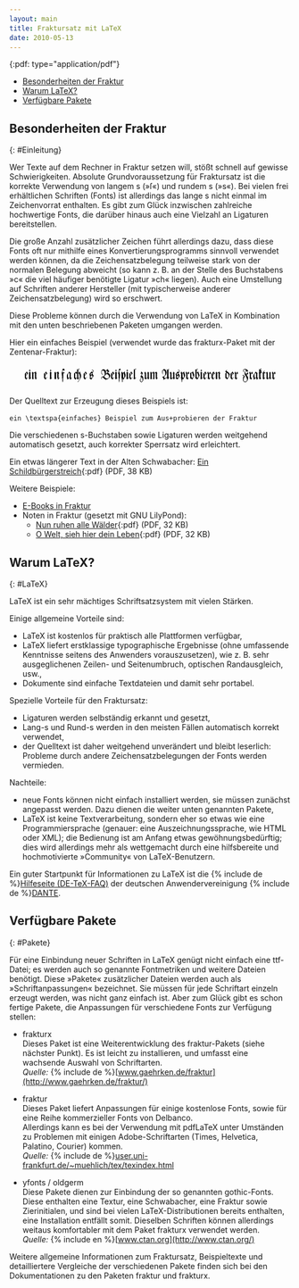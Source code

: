 ```yaml
---
layout: main
title: Fraktursatz mit LaTeX
date: 2010-05-13
---
```


{:pdf: type="application/pdf"}

- [Besonderheiten der Fraktur](#Einleitung)
- [Warum LaTeX?](#LaTeX)
- [Verfügbare Pakete](#Pakete)

## Besonderheiten der Fraktur ##
{: #Einleitung}

Wer Texte auf dem Rechner in Fraktur setzen will, stößt
schnell auf gewisse Schwierigkeiten. Absolute Grundvoraussetzung
für Fraktursatz ist die korrekte Verwendung von langem s
(&raquo;&#383;&laquo;) und rundem s (&raquo;s&laquo;).  Bei vielen
frei erhältlichen Schriften (Fonts) ist allerdings das lange s
nicht einmal im Zeichenvorrat enthalten. Es gibt zum Glück
inzwischen zahlreiche hochwertige Fonts, die darüber hinaus auch
eine Vielzahl an Ligaturen bereitstellen.

Die große Anzahl zusätzlicher Zeichen führt
allerdings dazu, dass diese Fonts oft nur mithilfe eines
Konvertierungsprogramms sinnvoll verwendet werden können, da die
Zeichensatzbelegung teilweise stark von der normalen Belegung abweicht
(so kann z.&nbsp;B. an der Stelle des Buchstabens &raquo;c&laquo; die
viel häufiger benötigte Ligatur &raquo;ch&laquo;
liegen). Auch eine Umstellung auf Schriften anderer Hersteller (mit
typischerweise anderer Zeichensatzbelegung) wird so erschwert.

Diese Probleme können durch die Verwendung von LaTeX in Kombination
mit den unten beschriebenen Paketen umgangen werden.

Hier ein einfaches Beispiel (verwendet wurde das frakturx-Paket
mit der Zentenar-Fraktur):

<img src="frakbsp.gif" alt="ein einfaches Beispiel zum Ausprobieren der Fraktur" height="40" width="600">

Der Quelltext zur Erzeugung dieses Beispiels ist:

    ein \textspa{einfaches} Beispiel zum Aus+probieren der Fraktur

Die verschiedenen s-Buchstaben sowie Ligaturen werden weitgehend
automatisch gesetzt, auch korrekter Sperrsatz wird erleichtert.

Ein etwas längerer Text in der Alten Schwabacher:
[Ein Schildbürgerstreich](Die_Schildbuerger_bauen_ein_Rathaus_a5.pdf){:pdf} (PDF, 38 KB)

Weitere Beispiele:
-   [E-Books in Fraktur](ebooks.html)
-   Noten in Fraktur (gesetzt mit GNU LilyPond):
    * [Nun ruhen alle Wälder](/musik/noten/nun_ruhen.pdf){:pdf} (PDF, 32 KB)
    * [O Welt, sieh hier dein Leben](/musik/noten/o_welt.pdf){:pdf} (PDF, 32 KB)

## Warum LaTeX? ##
{: #LaTeX}

LaTeX ist ein sehr mächtiges Schriftsatzsystem mit vielen
Stärken.

Einige allgemeine Vorteile sind:

- LaTeX ist kostenlos für praktisch alle
  Plattformen verfügbar,
- LaTeX liefert erstklassige typographische Ergebnisse
  (ohne umfassende Kenntnisse seitens des Anwenders vorauszusetzen),
  wie z.&nbsp;B. sehr ausgeglichenen Zeilen- und Seitenumbruch,
  optischen Randausgleich, usw.,
- Dokumente sind einfache Textdateien und damit sehr portabel.

Spezielle Vorteile für den Fraktursatz:

- Ligaturen werden selbständig erkannt und gesetzt,
- Lang-s und Rund-s werden in den meisten Fällen automatisch
  korrekt verwendet,
- der Quelltext ist daher weitgehend unverändert und bleibt
  leserlich: Probleme durch andere Zeichensatzbelegungen der Fonts
  werden vermieden.

Nachteile:

- neue Fonts können nicht einfach installiert werden, sie
  müssen zunächst angepasst werden. Dazu dienen die weiter
  unten genannten Pakete,
- LaTeX ist keine Textverarbeitung, sondern eher so etwas wie eine
  Programmiersprache (genauer: eine Auszeichnungssprache, wie HTML
  oder XML); die Bedienung ist am Anfang etwas gewöhnungsbedürftig;
  dies wird allerdings mehr als wettgemacht durch eine hilfsbereite
  und hochmotivierte &raquo;Community&laquo; von LaTeX-Benutzern.

Ein guter Startpunkt für Informationen zu LaTeX ist die
{% include de %}[Hilfeseite (DE-TeX-FAQ)](http://www.dante.de/faq/de-tex-faq/html/de-tex-faq.html)
der deutschen Anwendervereinigung {% include de %}[DANTE](http://www.dante.de/).


## Verfügbare Pakete ##
{: #Pakete}

Für eine Einbindung neuer Schriften in LaTeX genügt nicht
einfach eine ttf-Datei; es werden auch so genannte Fontmetriken und
weitere Dateien benötigt. Diese &raquo;Pakete&laquo;
zusätzlicher Dateien werden auch als
&raquo;Schriftanpassungen&laquo; bezeichnet. Sie müssen für
jede Schriftart einzeln erzeugt werden, was nicht ganz einfach ist.
Aber zum Glück gibt es schon fertige Pakete, die Anpassungen
für verschiedene Fonts zur Verfügung stellen:

- frakturx
  <br />
  Dieses Paket ist eine Weiterentwicklung des fraktur-Pakets
  (siehe nächster Punkt). Es ist leicht zu installieren, und umfasst
  eine wachsende Auswahl von Schriftarten.
  <br />
  _Quelle:_ {% include de %}[www.gaehrken.de/fraktur](http://www.gaehrken.de/fraktur/)

- fraktur
  <br />
  Dieses Paket liefert Anpassungen für einige kostenlose Fonts,
  sowie für eine Reihe kommerzieller Fonts von Delbanco.<br />
  Allerdings kann es bei der Verwendung mit pdfLaTeX unter Umständen
  zu Problemen mit einigen Adobe-Schriftarten (Times, Helvetica, Palatino,
  Courier) kommen.
  <br />
  _Quelle:_ {% include de %}[user.uni-frankfurt.de/~muehlich/tex/texindex.html](http://user.uni-frankfurt.de/~muehlich/tex/texindex.html)

- yfonts / oldgerm
  <br />
  Diese Pakete dienen zur Einbindung der so genannten gothic-Fonts.
  Diese enthalten eine Textur, eine Schwabacher, eine Fraktur
  sowie Zierinitialen, und sind bei vielen LaTeX-Distributionen bereits
  enthalten, eine Installation entfällt somit.
  Dieselben Schriften können allerdings weitaus
  komfortabler mit dem Paket frakturx verwendet werden.
  <br />
  _Quelle:_ {% include en %}[www.ctan.org](http://www.ctan.org/)

Weitere allgemeine Informationen zum Fraktursatz, Beispieltexte und
detailliertere Vergleiche der verschiedenen Pakete finden sich bei den
Dokumentationen zu den Paketen fraktur und frakturx.
